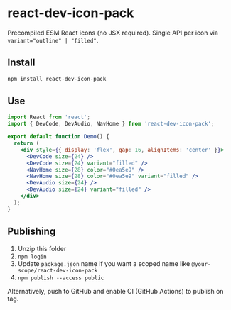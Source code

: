 # react-dev-icon-pack

Precompiled ESM React icons (no JSX required). Single API per icon via `variant="outline" | "filled"`.

## Install
```sh
npm install react-dev-icon-pack
```

## Use
```jsx
import React from 'react';
import { DevCode, DevAudio, NavHome } from 'react-dev-icon-pack';

export default function Demo() {
  return (
    <div style={{ display: 'flex', gap: 16, alignItems: 'center' }}>
      <DevCode size={24} />
      <DevCode size={24} variant="filled" />
      <NavHome size={28} color="#0ea5e9" />
      <NavHome size={28} color="#0ea5e9" variant="filled" />
      <DevAudio size={24} />
      <DevAudio size={24} variant="filled" />
    </div>
  );
}
```

## Publishing
1) Unzip this folder
2) `npm login`
3) Update `package.json` name if you want a scoped name like `@your-scope/react-dev-icon-pack`
4) `npm publish --access public`

Alternatively, push to GitHub and enable CI (GitHub Actions) to publish on tag.
